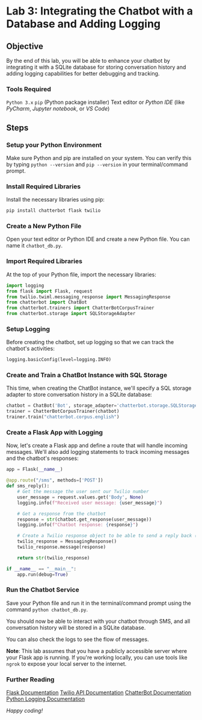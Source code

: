 # Lab 3: Integrating the Chatbot with a Database and Adding Logging

## Objective

By the end of this lab, you will be able to enhance your chatbot by integrating it with a SQLite database for storing conversation history and adding logging capabilities for better debugging and tracking.

### Tools Required

`Python 3.x`
`pip` (Python package installer)
Text editor or *Python IDE* (like *PyCharm*, *Jupyter notebook*, or *VS Code*)

## Steps

### Setup your Python Environment

Make sure Python and pip are installed on your system. You can verify this by typing `python --version` and `pip --version` in your terminal/command prompt.

### Install Required Libraries

Install the necessary libraries using pip:

```python
pip install chatterbot flask twilio
```

### Create a New Python File

Open your text editor or Python IDE and create a new Python file. You can name it `chatbot_db.py`.

### Import Required Libraries

At the top of your Python file, import the necessary libraries:

```python
import logging
from flask import Flask, request
from twilio.twiml.messaging_response import MessagingResponse
from chatterbot import ChatBot
from chatterbot.trainers import ChatterBotCorpusTrainer
from chatterbot.storage import SQLStorageAdapter
```

### Setup Logging

Before creating the chatbot, set up logging so that we can track the chatbot's activities:

```python
logging.basicConfig(level=logging.INFO)
```

### Create and Train a ChatBot Instance with SQL Storage

This time, when creating the ChatBot instance, we'll specify a SQL storage adapter to store conversation history in a SQLite database:

```python
chatbot = ChatBot('Bot', storage_adapter='chatterbot.storage.SQLStorageAdapter')
trainer = ChatterBotCorpusTrainer(chatbot)
trainer.train("chatterbot.corpus.english")
```

### Create a Flask App with Logging

Now, let's create a Flask app and define a route that will handle incoming messages. We'll also add logging statements to track incoming messages and the chatbot's responses:

```python
app = Flask(__name__)

@app.route("/sms", methods=['POST'])
def sms_reply():
    # Get the message the user sent our Twilio number
    user_message = request.values.get('Body', None)
    logging.info(f"Received user message: {user_message}")

    # Get a response from the chatbot
    response = str(chatbot.get_response(user_message))
    logging.info(f"Chatbot response: {response}")

    # Create a Twilio response object to be able to send a reply back (as an SMS)
    twilio_response = MessagingResponse()
    twilio_response.message(response)

    return str(twilio_response)

if __name__ == "__main__":
    app.run(debug=True)
```

### Run the Chatbot Service

Save your Python file and run it in the terminal/command prompt using the command `python chatbot_db.py`.

You should now be able to interact with your chatbot through SMS, and all conversation history will be stored in a SQLite database.

You can also check the logs to see the flow of messages.

**Note**: This lab assumes that you have a publicly accessible server where your Flask app is running. If you're working locally, you can use tools like `ngrok` to expose your local server to the internet.

### Further Reading

[Flask Documentation][flask]
[Twilio API Documentation][twilio]
[ChatterBot Documentation][chatterbot]
[Python Logging Documentation][python]

*Happy coding!*

[flask]: https://flask.palletsprojects.com/en/2.3.x/ "Flask Documentation"
[twilio]: https://www.twilio.com/docs/quickstart "Twilio Documentation"
[chatterbot]: https://chatterbot.readthedocs.io/en/stable/ "Chatterbot Documentation"
[python]: https://docs.python.org/3/library/logging.html "Python3 Documentation"
